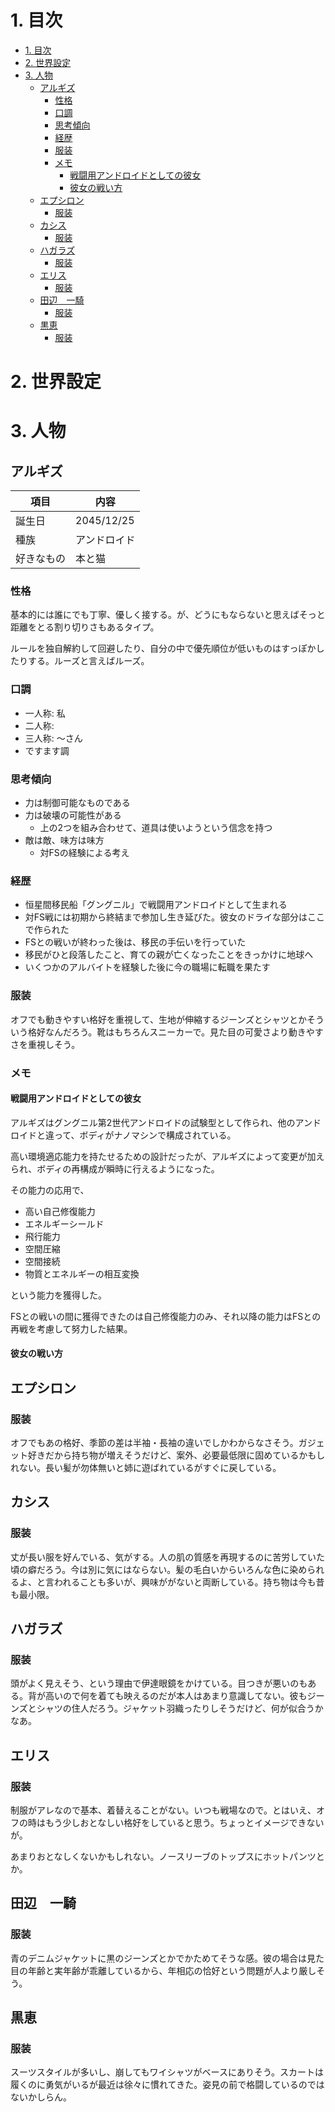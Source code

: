 # 1. 目次

<!-- TOC -->

- [1. 目次](#1-目次)
- [2. 世界設定](#2-世界設定)
- [3. 人物](#3-人物)
    - [アルギズ](#アルギズ)
        - [性格](#性格)
        - [口調](#口調)
        - [思考傾向](#思考傾向)
        - [経歴](#経歴)
        - [服装](#服装)
        - [メモ](#メモ)
            - [戦闘用アンドロイドとしての彼女](#戦闘用アンドロイドとしての彼女)
            - [彼女の戦い方](#彼女の戦い方)
    - [エプシロン](#エプシロン)
        - [服装](#服装)
    - [カシス](#カシス)
        - [服装](#服装)
    - [ハガラズ](#ハガラズ)
        - [服装](#服装)
    - [エリス](#エリス)
        - [服装](#服装)
    - [田辺　一騎](#田辺　一騎)
        - [服装](#服装)
    - [黒恵](#黒恵)
        - [服装](#服装)

<!-- /TOC -->

# 2. 世界設定

# 3. 人物

## アルギズ

| 項目       | 内容         |
|------------|--------------|
| 誕生日     | 2045/12/25   |
| 種族       | アンドロイド |
| 好きなもの | 本と猫       |

### 性格

基本的には誰にでも丁寧、優しく接する。が、どうにもならないと思えばそっと距離をとる割り切りさもあるタイプ。

ルールを独自解約して回避したり、自分の中で優先順位が低いものはすっぽかしたりする。ルーズと言えばルーズ。

### 口調

- 一人称: 私
- 二人称:
- 三人称: ～さん
- ですます調

### 思考傾向

- 力は制御可能なものである
- 力は破壊の可能性がある
  - 上の2つを組み合わせて、道具は使いようという信念を持つ
- 敵は敵、味方は味方
  - 対FSの経験による考え

### 経歴

- 恒星間移民船「グングニル」で戦闘用アンドロイドとして生まれる
- 対FS戦には初期から終結まで参加し生き延びた。彼女のドライな部分はここで作られた
- FSとの戦いが終わった後は、移民の手伝いを行っていた
- 移民がひと段落したこと、育ての親が亡くなったことをきっかけに地球へ
- いくつかのアルバイトを経験した後に今の職場に転職を果たす

### 服装

オフでも動きやすい格好を重視して、生地が伸縮するジーンズとシャツとかそういう格好なんだろう。靴はもちろんスニーカーで。見た目の可愛さより動きやすさを重視しそう。

### メモ

#### 戦闘用アンドロイドとしての彼女

アルギズはグングニル第2世代アンドロイドの試験型として作られ、他のアンドロイドと違って、ボディがナノマシンで構成されている。

高い環境適応能力を持たせるための設計だったが、アルギズによって変更が加えられ、ボディの再構成が瞬時に行えるようになった。

その能力の応用で、

- 高い自己修復能力
- エネルギーシールド
- 飛行能力
- 空間圧縮
- 空間接続
- 物質とエネルギーの相互変換

という能力を獲得した。

FSとの戦いの間に獲得できたのは自己修復能力のみ、それ以降の能力はFSとの再戦を考慮して努力した結果。

#### 彼女の戦い方

## エプシロン

### 服装

オフでもあの格好、季節の差は半袖・長袖の違いでしかわからなさそう。ガジェット好きだから持ち物が増えそうだけど、案外、必要最低限に固めているかもしれない。長い髪が勿体無いと姉に遊ばれているがすぐに戻している。

## カシス

### 服装

丈が長い服を好んでいる、気がする。人の肌の質感を再現するのに苦労していた頃の癖だろう。今は別に気にはならない。髪の毛白いからいろんな色に染められるよ、と言われることも多いが、興味ががないと両断している。持ち物は今も昔も最小限。

## ハガラズ

### 服装

頭がよく見えそう、という理由で伊達眼鏡をかけている。目つきが悪いのもある。背が高いので何を着ても映えるのだが本人はあまり意識してない。彼もジーンズとシャツの住人だろう。ジャケット羽織ったりしそうだけど、何が似合うかなあ。

## エリス

### 服装

制服がアレなので基本、着替えることがない。いつも戦場なので。とはいえ、オフの時はもう少しおとなしい格好をしていると思う。ちょっとイメージできないが。

あまりおとなしくないかもしれない。ノースリーブのトップスにホットパンツとか。

## 田辺　一騎

### 服装

青のデニムジャケットに黒のジーンズとかでかためてそうな感。彼の場合は見た目の年齢と実年齢が乖離しているから、年相応の恰好という問題が人より厳しそう。

## 黒恵

### 服装

スーツスタイルが多いし、崩してもワイシャツがベースにありそう。スカートは履くのに勇気がいるが最近は徐々に慣れてきた。姿見の前で格闘しているのではないかしらん。
